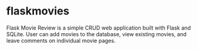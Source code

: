 # flaskmovies
Flask Movie Review is a simple CRUD web application built with Flask and SQLite. User can add movies to the database, view existing movies, and leave comments on individual movie pages.
